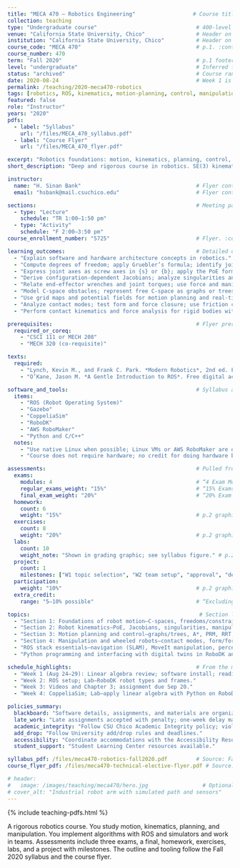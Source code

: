 ```yaml
---
title: "MECA 470 — Robotics Engineering"                  # Course title on p.1. :contentReference[oaicite:0]{index=0}
collection: teaching
type: "Undergraduate course"                               # 400-level course; fits undergrad catalog.
venue: "California State University, Chico"                # Header on p.1. :contentReference[oaicite:1]{index=1}
institution: "California State University, Chico"          # Header on p.1. :contentReference[oaicite:2]{index=2}
course_code: "MECA 470"                                    # p.1. :contentReference[oaicite:3]{index=3}
course_number: 470
term: "Fall 2020"                                          # p.1 footer/header. :contentReference[oaicite:4]{index=4}
level: "undergraduate"                                     # Inferred from numbering.
status: "archived"                                         # Course ran in 2020.
date: 2020-08-24                                           # Week 1 is Aug 24–29. :contentReference[oaicite:5]{index=5}
permalink: /teaching/2020-meca470-robotics
tags: [robotics, ROS, kinematics, motion-planning, control, manipulation, wheeled-mobile-robots, vision, PoE, Jacobian, RRT, PRM, A*, MoveIt, DexNet, RoboDK, CoppeliaSim, Gazebo, AWS-RoboMaker] # Topics and tools on pp.1,4–7 and flyer. :contentReference[oaicite:6]{index=6} :contentReference[oaicite:7]{index=7}
featured: false
role: "Instructor"
years: "2020"
pdfs:
  - label: "Syllabus"
    url: "/files/MECA_470_syllabus.pdf"
  - label: "Course Flyer"
    url: "/files/MECA_470_flyer.pdf"

excerpt: "Robotics foundations: motion, kinematics, planning, control, manipulation, and mobile robots. ROS with RoboDK, CoppeliaSim, Gazebo. Team project and labs." # Scope and tools pp.1,4–7; flyer. :contentReference[oaicite:8]{index=8} :contentReference[oaicite:9]{index=9}
short_description: "Deep and rigorous course in robotics. SE(3) kinematics, PoE, Jacobians, planning with A*/PRM/RRT, contact mechanics, and software-driven labs using ROS and simulators." # Sections and outcomes pp.1,5–7. :contentReference[oaicite:10]{index=10}

instructor:
  name: "H. Sinan Bank"                                    # Flyer contact. :contentReference[oaicite:11]{index=11}
  email: "hsbank@mail.csuchico.edu"                        # Flyer contact. :contentReference[oaicite:12]{index=12}

sections:                                                  # Meeting pattern from flyer. :contentReference[oaicite:13]{index=13}
  - type: "Lecture"
    schedule: "TR 1:00–1:50 pm"
  - type: "Activity"
    schedule: "F 2:00–3:50 pm"
course_enrollment_number: "5725"                           # Flyer. :contentReference[oaicite:14]{index=14}

learning_outcomes:                                         # Detailed outcomes per module, pp.4–7. :contentReference[oaicite:15]{index=15}
  - "Explain software and hardware architecture concepts in robotics." # p.4. :contentReference[oaicite:16]{index=16}
  - "Compute degrees of freedom; apply Gruebler’s formula; identify joint constraints." # p.4. :contentReference[oaicite:17]{index=17}
  - "Express joint axes as screw axes in {s} or {b}; apply the PoE formula for forward kinematics in SE(3)." # p.5. :contentReference[oaicite:18]{index=18}
  - "Derive configuration‑dependent Jacobians; analyze singularities and manipulability." # p.5. :contentReference[oaicite:19]{index=19}
  - "Relate end‑effector wrenches and joint torques; use force and manipulability ellipsoids." # p.5. :contentReference[oaicite:20]{index=20}
  - "Model C‑space obstacles; represent free C‑space as graphs or trees; implement A*, PRM, and RRT." # p.6. :contentReference[oaicite:21]{index=21}
  - "Use grid maps and potential fields for motion planning and real‑time control among obstacles." # p.6. :contentReference[oaicite:22]{index=22}
  - "Analyze contact modes; test form and force closure; use friction cones and wrench spaces." # p.7. :contentReference[oaicite:23]{index=23}
  - "Perform contact kinematics and force analysis for rigid bodies with frictional contacts." # p.7. :contentReference[oaicite:24]{index=24}

prerequisites:                                             # Flyer prerequisites/co-req. :contentReference[oaicite:25]{index=25}
  required_or_coreq:
    - "CSCI 111 or MECH 208"
    - "MECH 320 (co‑requisite)"

texts:
  required:
    - "Lynch, Kevin M., and Frank C. Park. *Modern Robotics*, 2nd ed. Free pre‑print accepted." # p.1. :contentReference[oaicite:26]{index=26}
    - "O’Kane, Jason M. *A Gentle Introduction to ROS*. Free digital accepted."                  # p.1. :contentReference[oaicite:27]{index=27}

software_and_tools:                                        # Syllabus and flyer tools. :contentReference[oaicite:28]{index=28} :contentReference[oaicite:29]{index=29}
  items:
    - "ROS (Robot Operating System)"
    - "Gazebo"
    - "CoppeliaSim"
    - "RoboDK"
    - "AWS RoboMaker"
    - "Python and C/C++"
  notes:
    - "Use native Linux when possible; Linux VMs or AWS RoboMaker are options." # Flyer guidance. :contentReference[oaicite:30]{index=30}
    - "Course does not require hardware; no credit for doing hardware builds."   # p.1. :contentReference[oaicite:31]{index=31}

assessments:                                               # Pulled from 'Weightings, Grading, and Rubric' and overview. :contentReference[oaicite:32]{index=32}
  exams:
    modules: 4                                             # “4 Exam Modules: 3 Exams + 1 Final.” p.1. :contentReference[oaicite:33]{index=33}
    regular_exams_weight: "15%"                            # “15% Exams x 3.” p.2 graphic. :contentReference[oaicite:34]{index=34}
    final_exam_weight: "20%"                               # “20% Exam x 4.” p.2 graphic. :contentReference[oaicite:35]{index=35}
  homework:
    count: 6
    weight: "15%"                                          # p.2 graphic. :contentReference[oaicite:36]{index=36}
  exercises:
    count: 8
    weight: "20%"                                          # p.2 graphic. :contentReference[oaicite:37]{index=37}
  labs:
    count: 10
    weight_note: "Shown in grading graphic; see syllabus figure." # p.2 graphic shows Labs x10. :contentReference[oaicite:38]{index=38}
  project:
    count: 1
    milestones: ["W1 topic selection", "W2 team setup", "approval", "deliver milestones"] # p.2 project lane. :contentReference[oaicite:39]{index=39}
  participation:
    weight: "10%"                                          # p.2 graphic. :contentReference[oaicite:40]{index=40}
  extra_credit:
    range: "5–10% possible"                                # “Excluding 5–10% extra credits.” p.2. :contentReference[oaicite:41]{index=41}

topics:                                                     # Section list and flyer topics. :contentReference[oaicite:42]{index=42} :contentReference[oaicite:43]{index=43}
  - "Section 1: Foundations of robot motion—C‑spaces, freedoms/constraints, linear algebra lab."
  - "Section 2: Robot kinematics—PoE, Jacobians, singularities, manipulability."
  - "Section 3: Motion planning and control—graphs/trees, A*, PRM, RRT, grid maps, potential fields."
  - "Section 4: Manipulation and wheeled robots—contact modes, form/force closure, friction cones."
  - "ROS stack essentials—navigation (SLAM), MoveIt manipulation, perception (e.g., DexNet)."
  - "Python programming and interfacing with digital twins in RoboDK and CoppeliaSim."

schedule_highlights:                                       # From the module table on p.4. :contentReference[oaicite:44]{index=44}
  - "Week 1 (Aug 24–29): Linear algebra review; software install; reading preview; due 08/30/20."
  - "Week 2: ROS setup; Lab—RoboDK robot types and frames."
  - "Week 3: Videos and Chapter 3; assignment due Sep 20."
  - "Week 4: CoppeliaSim; Lab—apply linear algebra with Python on RoboDK/CoppeliaSim."

policies_summary:
  blackboard: "Software details, assignments, and materials are organized in Blackboard." # p.1. :contentReference[oaicite:45]{index=45}
  late_work: "Late assignments accepted with penalty; one‑week delay may reduce to zero." # p.4. :contentReference[oaicite:46]{index=46}
  academic_integrity: "Follow CSU Chico Academic Integrity policy; violations reported."  # p.8. :contentReference[oaicite:47]{index=47}
  add_drop: "Follow University add/drop rules and deadlines."                             # p.8. :contentReference[oaicite:48]{index=48}
  accessibility: "Coordinate accommodations with the Accessibility Resource Center (ARC)." # p.8. :contentReference[oaicite:49]{index=49}
  student_support: "Student Learning Center resources available."                         # p.8. :contentReference[oaicite:50]{index=50}

syllabus_pdf: /files/meca470-robotics-fall2020.pdf         # Source: Fall 2020 PDF. :contentReference[oaicite:51]{index=51}
course_flyer_pdf: /files/meca470-technical-elective-flyer.pdf # Source: flyer. :contentReference[oaicite:52]{index=52}

# header:
#   image: /images/teaching/meca470/hero.jpg                 # Optional hero image.
# cover_alt: "Industrial robot arm with simulated path and sensors"
---
```


{% include teaching-pdfs.html %}

A rigorous robotics course. You study motion, kinematics, planning, and manipulation. You implement algorithms with ROS and simulators and work in teams. Assessments include three exams, a final, homework, exercises, labs, and a project with milestones. The outline and tooling follow the Fall 2020 syllabus and the course flyer.


